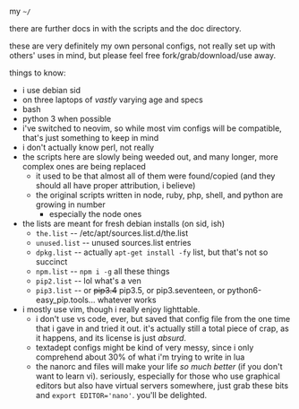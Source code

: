 my `~/`

there are further docs in with the scripts and the doc directory.

these are very definitely my own personal configs, not really set up with others' uses in mind, but please feel free fork/grab/download/use away.

things to know:

* i use debian sid
* on three laptops of _vastly_ varying age and specs
* bash
* python 3 when possible
* i've switched to neovim, so while most vim configs will be compatible, that's just something to keep in mind
* i don't actually know perl, not really
* the scripts here are slowly being weeded out, and many longer, more complex ones are being replaced
  * it used to be that almost all of them were found/copied (and they should all have proper attribution, i believe)
  * the original scripts written in node, ruby, php, shell, and python are growing in number
    * especially the node ones
* the lists are meant for fresh debian installs (on sid, ish)
  * `the.list`  --  /etc/apt/sources.list.d/the.list
  * `unused.list`  --  unused sources.list entries
  * `dpkg.list`  --  actually `apt-get install -fy` list, but that's not so succinct
  * `npm.list`  --  `npm i -g` all these things
  * `pip2.list`  --  lol what's a ven
  * `pip3.list`  --  or ~~pip3.4~~ pip3.5, or pip3.seventeen, or python6-easy_pip.tools... whatever works
* i mostly use vim, though i really enjoy lighttable.
  * i don't use vs code, ever, but saved that config file from the one time that i gave in and tried it out. it's actually still a total piece of crap, as it happens, and its license is just _absurd_.
  * textadept configs might be kind of very messy, since i only comprehend about 30% of what i'm trying to write in lua
  * the nanorc and files will make your life _so much better_ (if you don't want to learn vi). seriously, especially for those who use graphical editors but also have virtual servers somewhere, just grab these bits and `export EDITOR='nano'`. you'll be delighted.

